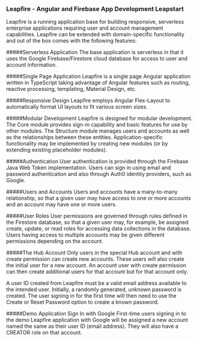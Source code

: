 ### Leapfire - Angular and Firebase App Development Leapstart

Leapfire is a running application base for building responsive, serverless enterprise applications requiring
user and account management capabilities. Leapfire can be extended with domain-specific functionality and out of
the box comes with the following features:

#####Serverless Application
The base application is serverless in that it uses the Google Firebase/Firestore cloud database for access
to user and account information.

#####Single Page Application
Leapfire is a single page Angular application written in TypeScript taking advantage of Angular features
such as routing, reactive processing, templating, Material Design, etc.

#####Responsive Design
Leapfire employs Angular Flex-Layout to automatically format UI layouts to fit various screen sizes.

#####Modular Development
Leapfire is designed for modular development. The Core module provides sign-in capability and basic features
for use by other modules. The Structure module manages users and accounts as well as the relationships
between these entities. Application-specific functionality may be implemented by creating new modules 
(or by extending existing placeholder modules).

#####Authentication
User authentication is provided through the Firebase Java Web Token implementation. Users can sign in using
email and password authentication and also through Auth0 identity providers, such as Google.

#####Users and Accounts
Users and accounts have a many-to-many relationship, so that a given user may have access to one or more
accounts and an account may have one or more users.

#####User Roles
User permissions are governed through rules defined in the Firestore database, so that a given user may,
for example, be assigned create, update, or read roles for accessing data collections in the database. Users
having access to multiple accounts may be given different permissions depending on the account.

#####The Hub Account
Only users in the special Hub account and with create permission can create new accounts. These users will
also create the initial user for a new account. An account user with create permission can then create
additional users for that account but for that account only.

A user ID created from Leapfire must be a valid email address available to the intended user. Initially, a
randomly generated, unknown password is created. The user signing in for the first time will then need to use 
the Create or Reset Password option to create a known password.

#####Demo Application Sign In with Google
First-time users signing in to the demo Leapfire application with Google will be assigned a new account named the
same as their user ID (email address). They will also have a CREATOR role on that account.
